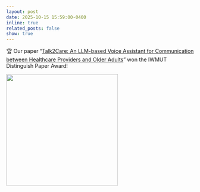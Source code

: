 ```yaml
---
layout: post
date: 2025-10-15 15:59:00-0400
inline: true
related_posts: false
show: true
---
```


 🏆 Our paper “[Talk2Care: An LLM-based Voice Assistant for Communication between Healthcare Providers and Older Adults](https://dl.acm.org/doi/abs/10.1145/3659625)” won the IWMUT Distinguish Paper Award!

<img src="i./assets/img/ubicomp.jpg" width="300">
